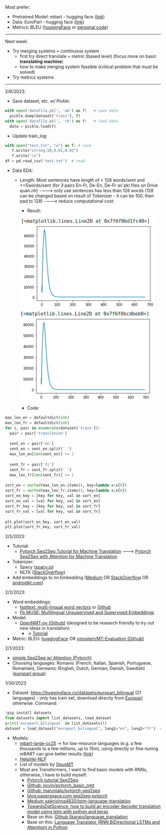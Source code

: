 Most prefer:
* Pretrained Model: mbart - hugging face ([link]())
* Data: EuroParl - hugging face ([link](https://huggingface.co/datasets/europarl_bilingual))
* Metrics: BLEU ([huggingFace](https://huggingface.co/spaces/evaluate-metric/bleu) or [personal code](https://github.com/ymoslem/MT-Evaluation/blob/main/BLEU/compute-bleu.py))

---
Next week:
* Try merging systems + continuous system
    * first try direct translate + metric (based level) (focus more on basic **translating machine**)
    * how to make merging system feasible (critical problem that must be solved)
* Try metrics systems
---

2/6/2023:
* Save dataset, etc. w/ Pickle:
```python
with open('datafile.pkl', 'wb') as f:   # save data
  pickle.dump(dataset['train'], f)
with open('datafile.pkl', 'rb') as f:   # load data
  data = pickle.load(f)
```

* Update train_log:
```python
with open("test.txt", "a") as f: # save
   f.write("string,50,0.01,0.02")
   f.write("\n")
df = pd.read_csv('test.txt')  # read
```

* Data EDA:
   * Length: Most sentences have length of < 128 words/sent and >=5words/sent (for 3 pairs En-Fr, De-En, De-Fr w/ pkl files on Drive quan.nh) ----> only use sentences has less than 128 words (128 can be changed based on result of Tokenizer - it can be 100, then pad to 128) ----> reduce computational cost:
      * Result:

      ![Eng sent length](en-sent-len.png)
      ![Fre sent length](fr-sent-len.png)
      
      * Code:
```python
max_len_en = defaultdict(int)
max_len_fr = defaultdict(int)
for i, pair in enumerate(dataset['train']):
  pair = pair['translation']

  sent_en = pair['en']
  sent_en = sent_en.split(' ')
  max_len_en[len(sent_en)] += 1

  sent_fr = pair['fr']
  sent_fr = sent_fr.split(' ')
  max_len_fr[len(sent_fr)] += 1
  
sort_en = sorted(max_len_en.items(), key=lambda x:x[0])
sort_fr = sorted(max_len_fr.items(), key=lambda x:x[0])
sort_en_key = [key for key, val in sort_en]
sort_en_val = [val for key, val in sort_en]
sort_fr_key = [key for key, val in sort_fr]
sort_fr_val = [val for key, val in sort_fr]

plt.plot(sort_en_key, sort_en_val)
plt.plot(sort_fr_key, sort_fr_val)
```


2/5/2023:
* Tutorial:
    * [Pytorch Seq2Seq Tutorial for Machine Translation](https://www.youtube.com/watch?v=EoGUlvhRYpk) ---> [Pytorch Seq2Seq with Attention for Machine Translation](https://www.youtube.com/watch?v=sQUqQddQtB4)
* Tokenizer:
    * Spacy ([spacy.io](https://spacy.io/usage/models))
    * NLTK ([StackOverflow](https://stackoverflow.com/questions/15111183/what-languages-are-supported-for-nltk-word-tokenize-and-nltk-pos-tag))
* Add embeddings to nn.Embedding ([Medium](https://medium.com/@martinpella/how-to-use-pre-trained-word-embeddings-in-pytorch-71ca59249f76) OR [StackOverflow](https://stackoverflow.com/questions/49710537/pytorch-gensim-how-do-i-load-pre-trained-word-embeddings/49802495#49802495) OR [androidkt.com](https://androidkt.com/pre-train-word-embedding-in-pytorch/))


      

2/2/2023:
* Word embeddings:
    * [fasttext: multi-lingual word vectors](https://fasttext.cc/docs/en/crawl-vectors.html) or [Github](https://github.com/facebookresearch/fastText/tree/master)
    * [Fb MUSE: Multilingual Unsupervised and Supervised Embeddings](https://github.com/facebookresearch/MUSE#multilingual-word-embeddings)
* Model:
    * [OpenNMT-py (Github)](https://github.com/OpenNMT/OpenNMT-py) (designed to be research friendly to try out new ideas in translation)
        * -> [Tutorial](https://github.com/ymoslem/OpenNMT-Tutorial)
* Metric: BLEU: [huggingFace](https://huggingface.co/spaces/evaluate-metric/bleu) OR [ymoslem/MT-Evaluation (Github)](https://github.com/ymoslem/MT-Evaluation/blob/main/BLEU/compute-bleu.py)



2/1/2023:
* [simple Seq2Seq w/ Attention (Pytorch)](https://github.com/graykode/nlp-tutorial)
* Choosing languages: Romanic (French, Italian, Spanish, Portuguese, Romanian), Germanic (English, Dutch, German, Danish, Swedish) ([europarl group](https://www.statmt.org/europarl/))



1/30/2023
* Dataset: https://huggingface.co/datasets/europarl_bilingual (21 languages) - only has train set, download directly from [Europarl](https://www.statmt.org/europarl/) otherwise. Command:
```python
!pip install datasets
from datasets import list_datasets, load_dataset
print('europarl_bilingual' in list_datasets())
dataset = load_dataset("europarl_bilingual", lang1="en", lang2="fr")  # https://huggingface.co/datasets/europarl_bilingual
```
* Models:
    * [mbart-large-cc25](https://huggingface.co/facebook/mbart-large-cc25) -> for low-resource languages (e.g. a few thousands to a few millions, up to 15m), using directly or fine-tuning mBART can give better results ([link](https://blog.machinetranslation.io/multilingual-nmt/))
    * [Helsinki-NLP](https://huggingface.co/Helsinki-NLP)
    * List of models by [OpusMT](https://opus.nlpl.eu/Opus-MT/)
    * Most are Transformers, I want to find basic models with RNNs, otherwise, I have to build myself:
        * [Pytorch tutorial Seq2Seq](https://pytorch.org/tutorials/intermediate/seq2seq_translation_tutorial.html#the-seq2seq-model)
        * [Github: pcyin/pytorch_basic_nmt](https://github.com/pcyin/pytorch_basic_nmt)
        * [Github: marumalo/pytorch-seq2seq](https://github.com/marumalo/pytorch-seq2seq)
        * [blog.paperspace.com seq2seq pytorch](https://blog.paperspace.com/seq2seq-translator-pytorch/)
        * [Medium saikrishna4820/lstm-language-translation](https://medium.com/@saikrishna4820/lstm-language-translation-18c076860b23)
        * [TowardsDatScience: how to build an encoder decoder translation model using lstm with python and keras](https://towardsdatascience.com/how-to-build-an-encoder-decoder-translation-model-using-lstm-with-python-and-keras-a31e9d864b9b)
        * Base on this: [Github likarajo/language_translation](https://github.com/likarajo/language_translation)
        * Base on this: [Language Translator (RNN BiDirectional LSTMs and Attention) in Python](https://www.codespeedy.com/language-translator-rnn-bidirectional-lstms-and-attention-in-python/)
